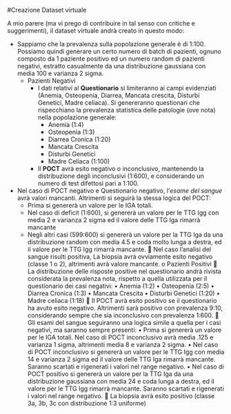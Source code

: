 #Creazione Dataset virtuale

A mio parere (ma vi prego di contribuire in tal senso con critiche e suggerimenti), il dataset virtuale andrà creato in questo modo:

*	Sappiamo che la prevalenza sulla popolazione generale è di 1:100. Possiamo quindi generare un certo numero di batch di pazienti, ognuno composto da 1 paziente positivo ed un numero random di pazienti negativi, estratto casualmente da una distribuzione gaussiana con media 100 e varianza 2 sigma.
	* Pazienti Negativi
		* I dati relativi al **Questionario** si limiteranno ai campi evidenziati (Anemia, Osteopenia, Diarrea, Mancata crescita, Disturbi Genetici, Madre celiaca). Si genereranno questionari che rispecchiano la prevalenza statistica delle patologie (ove nota) nella popolazione generale:
			* Anemia (1:4)
			* Osteopenia (1:3)
			* Diarrea Cronica (1:20)
			* Mancata Crescita
			* Disturbi Genetici
			* Madre Celiaca (1:100)
		* Il **POCT** avrà esito negativo o inconclusivo, mantenendo la distribuzione degli inconclusivi (1:600), e considerando un numero di test difettosi pari a 1:100.
  * Nel caso di POCT negativo e Questionario negativo, l’*esame del sangue* avrà valori mancanti. Altrimenti si seguirà la stessa logica del POCT:
    * Prima si genererà un valore per le IGA totali.
    * Nel caso di deficit (1:600), si genererà un valore per le TTG Igg con media 2 e varianza 2 sigma ed il valore delle TTG Iga rimarrà mancante
    * Negli altri casi (599:600) si genererà un valore per la TTG Iga da una distribuzione random con media 4.5 e coda molto lunga a destra, ed il valore per le TTG Igg rimarrà mancante.
	Nel caso l’analisi del sangue risulti positiva, La biopsia avrà ovviamente esito negativo (classe 1 o 2), altrimenti avrà valore mancante.
o	Pazienti Positivi
	La distribuzione delle risposte positive nel questionario andrà rivista considerata la prevalenza nota, rispetto a quella utilizzata per il questionario dei casi negativi:
•	Anemia (1:2)
•	Osteopenia (2:5)
•	Diarrea Cronica (1:3)
•	Mancata Crescita
•	Disturbi Genetici (1:20)
•	Madre celiaca (1:18)
	Il POCT avrà esito positivo se il questionario ha avuto esito negativo. Altrimenti sarà positivo con prevalenza 9:10, considerando sempre che sia inconclusivo con prevalenza 1:600.
	Gli esami del sangue seguiranno una logica simile a quella per i casi negativi, ma saranno sempre presenti:
•	Prima si genererà un valore per le IGA totali. Nel caso di POCT inconclusivo avrà media .125 e varianza 1 sigma, altrimenti media 8 e varianza 2 sigma.
•	Nel caso di POCT inconclusivo si genererà un valore per le TTG Igg  con media 14 e varianza 2 sigma ed il valore delle TTG Iga rimarrà mancante. Saranno scartati e rigenerati i valori nel range negativo.
•	Nel caso di POCT positivo si genererà un valore per la TTG Iga da una distribuzione gaussiana con media 24 e coda lunga a destra, ed il valore per le TTG Igg rimarrà mancante. Saranno scartati e rigenerati i valori nel range negativo.
	La biopsia avrà esito positivo (classe 3a, 3b, 3c con distribuzione 1:3 uniforme)
